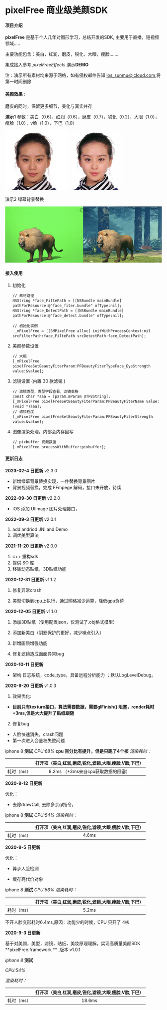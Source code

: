 # pixelFree 商业级美颜SDK

#### 项目介绍

**pixelFree** 是基于个人几年对图形学习，总结开发的SDK, 主要用于直播，短视频领域.....

主要功能包含：美白，红润，磨皮，锐化，大眼，瘦脸…….

集成接入参考  *pixelFreeEffects* 演示**DEMO**

注：演示所有素材均来源于网络，如有侵权邮件告知 ios_sunmu@icloud.com,将第一时间删除

#### 美颜效果 :

磨皮的同时，保留更多细节，美化与真实并存

**演示1**  参数：美白（0.6），红润（0.6），磨皮（0.7），锐化（0.2），大眼（1.0），瘦脸（1.0），v脸（1.0），下巴（1.0）

![aaa](./res/comp_effectBeatu.png)

演示2 绿幕背景替换

![aaa](./res/lvmuCom.png)     

#### 接入使用

1. 初始化

   ```
   // 素材路径
   NSString *face_FiltePath = [[NSBundle mainBundle] pathForResource:@"face_fiter.bundle" ofType:nil];
   NSString *face_DetectPath = [[NSBundle mainBundle] pathForResource:@"face_detect.bundle" ofType:nil];
       
   // 初始化实例
    _mPixelFree = [[SMPixelFree alloc] initWithProcessContext:nil srcFilterPath:face_FiltePath srcDetectPath:face_DetectPath];
   ```

2. 美颜参数设置

    ```
   // 大眼
   [_mPixelFree pixelFreeSetBeautyFiterParam:PFBeautyFiterTypeFace_EyeStrength value:&value]; 
   ```

3. 滤镜设置 (内置 30 款滤镜 )

   ```
   // 滤镜类型，类型字段查看，滤镜表格
   const char *aaa = [param.mParam UTF8String];
   [_mPixelFree pixelFreeSetBeautyFiterParam:PFBeautyFiterName value:(void *)aaa];
   // 滤镜程度
   [_mPixelFree pixelFreeSetBeautyFiterParam:PFBeautyFiterStrength value:&value];
   ```

4. 图像渲染处理，内部会内存回写

   ```
   // pixbuffer 视频数据
   [_mPixelFree processWithBuffer:pixbuffer];
   ```

   

   

#### 更新日志

**2023-02-4 日更新** v2.3.0

- 新增绿幕背景替换实现，一件替换背景图片
- 背景视频替换，完成 FFmpege 解码，接口未开放，待续

**2022-09-30 日更新** v2.2.0

- iOS 添加 UIImage 图片处理接口，

**2022-09-3 日更新** v2.0.1

1. add andriod JNI and Demo
2. 调优美型算法

**2021-11-20 日更新** v2.0.0

1. c++ 重构sdk
2. 提供 SO 库
3. 移除动态贴纸，3D贴纸功能

**2020-12-31 日更新** v1.1.2

1. 修复异常crash

2. 美型切换到cpu上执行，通过网格减少运算，降低gpu负荷

**2020-12-05 日更新** v1.1.0

1. 添加3D贴纸（使用配置json，仅测试了.obj格式模型）

2. 添加新美白（阴影保护的更好，减少噪点引入）

3. 新增画质增强功能

4. 修复滤镜造成画面异常bug

**2020-10-11 日更新**

- 架构 日志系统，code_type，具备远程分析能力 ；默认LogLevelDebug。

**2020-9-20 日更新**  v1.0.3

1. 效果优化:

- **目前只有texture接口，算法需要数据，需要glFinish() 阻塞，render耗时 +3ms,但是大大提升了贴纸跟随**

2. 修复bug

- 人脸快速消失，crash问题
- 第一次进入会鉴权失败问题 

iphone 8 **测试**
*CPU:68%*   **cpu 百分比有提升，但是只跑了4个核**
*渲染耗时：*

|            | 打开项（美白,红润,磨皮,锐化,滤镜,大眼,瘦脸,V脸,下巴） |
| ---------- | :---------------------------------------------------: |
| 耗时（ms） |          8.2ms （+3ms来自cpu获取数据的阻塞）          |



**2020-9-12 日更新**

优化：

- 去除drawCall, 去除多余gl指令，

iphone 8 **测试**
*CPU:54%*
*渲染耗时：*

|            | 打开项（美白,红润,磨皮,锐化,滤镜,大眼,瘦脸,V脸,下巴） |
| ---------- | :---------------------------------------------------: |
| 耗时（ms） |                         4.6ms                         |



**2020-9-5 日更新**

优化：

- 异步人脸检测

- 缓存高代价对象

iphone 8 **测试**
*CPU:56%*
*渲染耗时：*

|            | 打开项（美白,红润,磨皮,锐化,滤镜,大眼,瘦脸,V脸,下巴） |
| ---------- | :---------------------------------------------------: |
| 耗时（ms） |                         5.2ms                         |

不开人脸变形耗时6.4ms,原因：功能少的时候，CPU 只开了 4核



**2020-9-3 日更新**

基于对美颜，美型，滤镜，贴纸，美妆原理理解。实现高质量美颜SDK **pixelFree.framework ** ,版本 v1.0.1

*iphone 8* **测试**

*CPU:54%*

*渲染耗时：*

|            | 打开项（美白,红润,磨皮,锐化,滤镜,大眼,瘦脸,V脸,下巴） |
| ---------- | :---------------------------------------------------: |
| 耗时（ms） |                        18.6ms                         |









